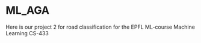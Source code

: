 # ML_AGA

Here is our project 2 for road classification for the EPFL ML-course Machine Learning CS-433
